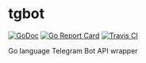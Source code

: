 # tgbot

[![GoDoc](https://godoc.org/github.com/floodcode/tgbot?status.svg)](https://godoc.org/github.com/floodcode/tgbot) [![Go Report Card](https://goreportcard.com/badge/github.com/floodcode/tgbot)](https://goreportcard.com/report/github.com/floodcode/tgbot) [![Travis CI](https://travis-ci.org/floodcode/tgbot.svg?branch=master)](https://travis-ci.org/floodcode/tgbot)

Go language Telegram Bot API wrapper
